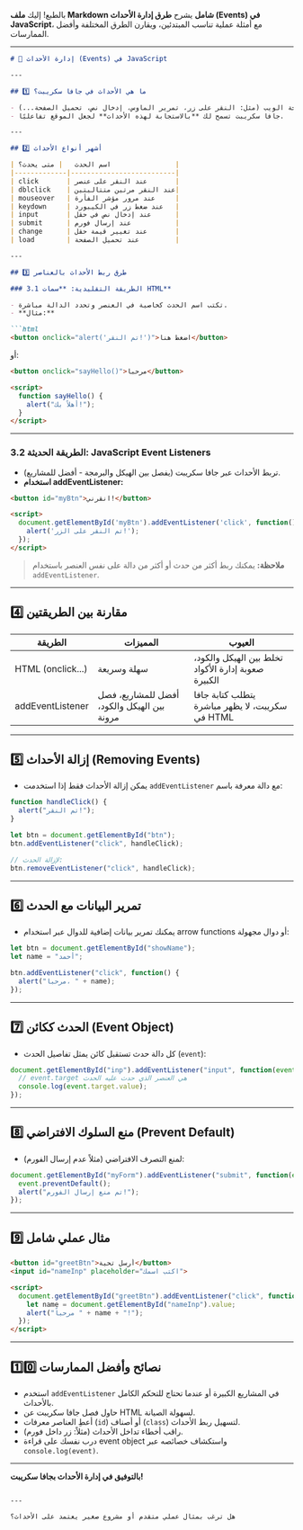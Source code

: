 بالطبع! إليك **ملف Markdown شامل** يشرح **طرق إدارة الأحداث (Events) في JavaScript**، مع أمثلة عملية تناسب المبتدئين، ويقارن الطرق المختلفة وأفضل الممارسات.

---

````markdown
# 📌 إدارة الأحداث (Events) في JavaScript

---

## 1️⃣ ما هي الأحداث في جافا سكريبت؟

- الأحداث هي **تفاعلات المستخدم** أو النظام مع صفحة الويب (مثل: النقر على زر، تمرير الماوس، إدخال نص، تحميل الصفحة...).
- جافا سكريبت تسمح لك **بالاستجابة لهذه الأحداث** لجعل الموقع تفاعليًا.

---

## 2️⃣ أشهر أنواع الأحداث

| اسم الحدث   | متى يحدث؟                |
|-------------|--------------------------|
| click       | عند النقر على عنصر       |
| dblclick    | عند النقر مرتين متتاليتين|
| mouseover   | عند مرور مؤشر الفأرة     |
| keydown     | عند ضغط زر في الكيبورد   |
| input       | عند إدخال نص في حقل      |
| submit      | عند إرسال فورم           |
| change      | عند تغيير قيمة حقل       |
| load        | عند تحميل الصفحة         |

---

## 3️⃣ طرق ربط الأحداث بالعناصر

### 3.1 الطريقة التقليدية: **سمات HTML**

- تكتب اسم الحدث كخاصية في العنصر وتحدد الدالة مباشرة.
- **مثال:**

```html
<button onclick="alert('تم النقر!')">اضغط هنا</button>
````

أو:

```html
<button onclick="sayHello()">مرحبا</button>

<script>
  function sayHello() {
    alert("أهلاً بك!");
  }
</script>
```

---

### 3.2 الطريقة الحديثة: **JavaScript Event Listeners**

* تربط الأحداث عبر جافا سكريبت (يفصل بين الهيكل والبرمجة - أفضل للمشاريع).
* **استخدام addEventListener:**

```html
<button id="myBtn">انقرني!</button>

<script>
  document.getElementById('myBtn').addEventListener('click', function() {
    alert('تم النقر على الزر!');
  });
</script>
```

> **ملاحظة:**
> يمكنك ربط أكثر من حدث أو أكثر من دالة على نفس العنصر باستخدام `addEventListener`.

---

## 4️⃣ مقارنة بين الطريقتين

| الطريقة           | المميزات                                    | العيوب                                              |
| ----------------- | ------------------------------------------- | --------------------------------------------------- |
| HTML (onclick...) | سهلة وسريعة                                 | تخلط بين الهيكل والكود، صعوبة إدارة الأكواد الكبيرة |
| addEventListener  | أفضل للمشاريع، فصل بين الهيكل والكود، مرونة | يتطلب كتابة جافا سكريبت، لا يظهر مباشرة في HTML     |

---

## 5️⃣ إزالة الأحداث (Removing Events)

* يمكن إزالة الأحداث فقط إذا استخدمت `addEventListener` مع دالة معرفة باسم:

```js
function handleClick() {
  alert("تم النقر!");
}

let btn = document.getElementById("btn");
btn.addEventListener("click", handleClick);

// لإزالة الحدث:
btn.removeEventListener("click", handleClick);
```

---

## 6️⃣ تمرير البيانات مع الحدث

* يمكنك تمرير بيانات إضافية للدوال عبر استخدام arrow functions أو دوال مجهولة:

```js
let btn = document.getElementById("showName");
let name = "أحمد";

btn.addEventListener("click", function() {
  alert("مرحبا، " + name);
});
```

---

## 7️⃣ الحدث ككائن (Event Object)

* كل دالة حدث تستقبل كائن يمثل تفاصيل الحدث (`event`):

```js
document.getElementById("inp").addEventListener("input", function(event) {
  // event.target هي العنصر الذي حدث عليه الحدث
  console.log(event.target.value);
});
```

---

## 8️⃣ منع السلوك الافتراضي (Prevent Default)

* لمنع التصرف الافتراضي (مثلاً عدم إرسال الفورم):

```js
document.getElementById("myForm").addEventListener("submit", function(event) {
  event.preventDefault();
  alert("تم منع إرسال الفورم!");
});
```

---

## 9️⃣ مثال عملي شامل

```html
<button id="greetBtn">أرسل تحية</button>
<input id="nameInp" placeholder="اكتب اسمك">

<script>
  document.getElementById("greetBtn").addEventListener("click", function() {
    let name = document.getElementById("nameInp").value;
    alert("مرحباً " + name + "!");
  });
</script>
```

---

## 1️⃣0️⃣ نصائح وأفضل الممارسات

* استخدم `addEventListener` في المشاريع الكبيرة أو عندما تحتاج للتحكم الكامل بالأحداث.
* حاول فصل جافا سكريبت عن HTML لسهولة الصيانة.
* أعطِ العناصر معرفات (`id`) أو أصناف (`class`) لتسهيل ربط الأحداث.
* راقب أخطاء تداخل الأحداث (مثلاً: زر داخل فورم).
* درب نفسك على قراءة event object واستكشاف خصائصه عبر `console.log(event)`.

---

**بالتوفيق في إدارة الأحداث بجافا سكريبت!**

```

---

هل ترغب بمثال عملي متقدم أو مشروع صغير يعتمد على الأحداث؟
```
